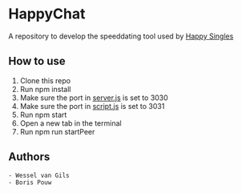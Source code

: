 # HappyChat
A repository to develop the speeddating tool used by [Happy Singles](https://github.com/Perunaz/HappySingles)

## How to use
1. Clone this repo
2. Run npm install
3. Make sure the port in [server.js](server.js) is set to 3030
4. Make sure the port in [script.js](public/script.js) is set to 3031
5. Run npm start
6. Open a new tab in the terminal
7. Run npm run startPeer

## Authors
    - Wessel van Gils
    - Boris Pouw 